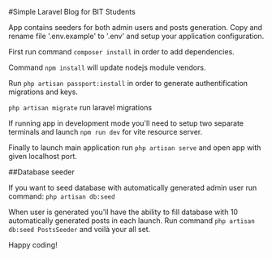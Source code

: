 #Simple Laravel Blog for BIT Students

App contains seeders for both admin users and posts generation.
Copy and rename file '.env.example' to '.env' and setup your application configuration.

First run command  `composer install` in order to add dependencies.

Command `npm install` will update nodejs module vendors.

Run `php artisan passport:install` in order to generate authentification migrations and keys.

`php artisan migrate` run laravel migrations 

If running app in development mode you'll need to setup two separate terminals and launch `npm run dev` for vite resource server.

Finally to launch main application run `php artisan serve` and open app with given localhost port.

##Database seeder

If you want to seed database with automatically generated admin user run command:
`php artisan db:seed`

When user is generated you'll have the ability to fill database with 10 automatically generated posts in each launch. 
Run command `php artisan db:seed PostsSeeder` and voilà your all set.

Happy coding!
